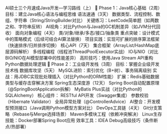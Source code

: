 AI硕士三个月速成Java开发—学习路线（上）
📌 Phase 1：Java核心基础（2周）
目标：建立Java核心语法与编程思维
语法速通（3天）
数据类型、流程控制、数组、字符串（String/StringBuilder对比）
关键练习：LeetCode简单题（如两数之和、字符串反转）
AI视角：对比Python与Java的GC机制差异（如JVM分代回收）
面向对象编程（4天）
类/对象/继承/多态/接口/抽象类
重点突破：设计模式中的策略模式（后续可结合AI算法替换）
项目实践：实现可扩展的排序算法框架（快速排序/归并排序切换）
核心API（7天）
集合框架（ArrayList/HashMap底层源码解析）
多线程编程（线程池ThreadPoolExecutor实战）
IO与NIO（对比BIO/NIO在AI模型部署中的性能差异）
高阶技巧：使用Java Stream API重构Python数据处理逻辑
📌 Phase 2：工业级开发栈（3周）
目标：掌握企业级开发技术栈
数据库攻坚（5天）
MySQL进阶：索引优化（B+树）、事务隔离级别
实战：用JDBC实现批处理插入（对比Python的ORM性能）
扩展：Redis基础数据类型与缓存击穿解决方案
Spring生态深度游（12天）
Spring Boot自动配置原理（@SpringBootApplication拆解）
MyBatis Plus实战（对比Python的SQLAlchemy）
核心组件：
RESTful API开发（Swagger集成）
参数校验（Hibernate Validator）
全局异常处理（@ControllerAdvice）
AI整合：开发模型预测接口（Java调用Python模型方案对比）
DevOps工具链（4天）
Git分支策略（Rebase与Merge选择场景）
Maven多模块工程（依赖冲突解决）
Linux生存技能：Docker部署Spring Boot应用
效率工具：IDEA Debug高级技巧（条件断点/热部署）